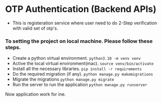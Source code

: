 # OTP Authentication (Backend APIs)

* This is registeration service where user need to do 2-Step verification with valid set of otp's.

### To setting the project on local machine. Please follow these steps.

* Create a python virtual environment. 
```python3.10 -m venv venv```
* Active the local virtual environment(mac).
```source venv/bin/activate```
* Install all the necessary libraries.
```pip install -r requirements```
* Do the required migration (if any).
```python manage.py makemigrations```
* Migrate the migrations
```python manage.py migrate```
* Run the server to run the application
```python manage.py runserver```

 Now application work for ine.
